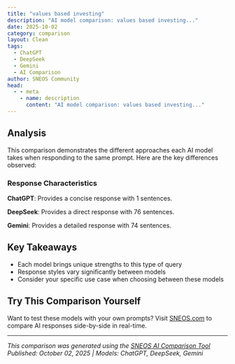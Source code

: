 ```yaml
---
title: "values based investing"
description: "AI model comparison: values based investing..."
date: 2025-10-02
category: comparison
layout: Clean
tags:
  - ChatGPT
  - DeepSeek
  - Gemini
  - AI Comparison
author: SNEOS Community
head:
  - - meta
    - name: description
      content: "AI model comparison: values based investing..."
---
```


<ChatComparison
  title="values based investing"
  prompt="values based investing"
  :responses='{"ChatGPT": "Values-based investing is an investment strategy that focuses on aligning an investor&#x27;s financial decisions with their personal values and ethical beliefs. This type of investing emphasizes not only financial returns but also social, environmental, and governance (ESG) criteria, as well as impact on communities and society at large. Here are some key concepts and aspects of values-based investing:\n\n### Key Concepts\n\n1. **Ethical Considerations**: Investors often avoid companies or sectors that conflict with their personal values, such as those involved in tobacco, firearms, fossil fuels, or human rights violations.\n\n2. **Socially Responsible Investing (SRI)**: This approach combines values-based investing with traditional financial analysis to seek investments that meet certain ethical guidelines.\n\n3. **Environmental, Social, and Governance (ESG) Criteria**: Investors analyze companies based on their practices in these areas, looking for those that are sustainable, socially responsible, and well-governed.\n\n4. **Impact Investing**: This subset of values-based investing aims to generate specific social or environmental benefits alongside financial returns. Investors actively seek to invest in ventures that address social challenges.\n\n5. **Thematic Investing**: This form of investing focuses on specific themes aligned with the investor&#x27;s values, such as clean energy, affordable housing, or diversity and inclusion.\n\n### Benefits\n\n- **Alignment with Personal Values**: Investors can support causes and principles they believe in.\n- **Potential for Impact**: Investments can contribute to positive change in society, the environment, and governance standards.\n- **Risk Management**: Companies with strong ESG practices may be less susceptible to certain risks, improving long-term investment stability.\n\n### Challenges\n\n- **Performance Concerns**: Some investors worry that values-based investing may lead to lower financial returns compared to traditional investing.\n- **Lack of Standardization**: Different organizations have varying criteria for what constitutes \"socially responsible\" or \"values-based\" investments, which can create confusion.\n- **Limited Choices**: Depending on the investor&#x27;s values, there might be fewer investment options available that meet their criteria.\n\n### Conclusion\n\nValues-based investing is growing in popularity as more investors seek to make a difference while achieving financial goals. With the increasing awareness of global social and environmental issues, many investment firms are adapting their strategies to include values-based principles, and investors are more equipped than ever to align their portfolios with their beliefs.", "DeepSeek": "Of course. Let\u0027s break down **Values-Based Investing**, a powerful approach that aligns your financial goals with your personal ethics and beliefs.\n\n### What is Values-Based Investing?\n\nAt its core, values-based investing is an investment strategy that intentionally selects investments based on an investor\u0027s personal values and ethical principles, alongside the goal of financial return.\n\nIt\u0027s an umbrella term that encompasses several related strategies:\n\n* **Socially Responsible Investing (SRI):** The traditional approach, often using **negative screening** to exclude companies or industries involved in activities the investor finds objectionable (e.g., tobacco, weapons, fossil fuels).\n* **ESG Investing (Environmental, Social, and Governance):** A more modern, data-driven framework that analyzes companies based on three key factors:\n * **E (Environmental):** Climate change, carbon emissions, pollution, water usage, biodiversity.\n * **S (Social):** Labor relations, employee diversity \u0026 inclusion, data privacy, human rights, community relations.\n * **G (Governance):** Board diversity, executive pay, shareholder rights, business ethics, transparency.\n* **Impact Investing:** The most proactive and targeted approach. The primary goal is to generate a measurable, positive social or environmental impact alongside a financial return. It often involves investing directly in projects or companies (e.g., renewable energy startups, affordable housing, microfinance).\n\n---\n\n### Why Do It? The Key Motivations\n\n1. **Alignment with Personal Values:** It allows your money to reflect your beliefs. You don\u0027t have to profit from industries you find harmful.\n2. **Potential for Strong Long-Term Performance:** There\u0027s a growing body of evidence suggesting that companies with strong ESG profiles may be better managed, less risky, and more resilient to long-term challenges like climate regulation or social unrest.\n3. **Influence Corporate Behavior:** By directing capital towards responsible companies, investors can incentivize better corporate practices. Shareholder advocacy (using your voice as a shareholder) is a key tool here.\n4. **Managing Risk:** ESG factors can reveal hidden risks that traditional financial analysis might miss (e.g., a company with poor data privacy practices is at risk of fines and reputational damage).\n\n---\n\n### How to Get Started: A Practical Framework\n\n#### 1. Define Your Values\nThis is the most personal and crucial step. Ask yourself: What matters most to me?\n* **Causes I Support:** Climate action, racial justice, animal welfare, clean water, education?\n* **Industries I Want to Avoid:** Fossil fuels, firearms, private prisons, tobacco, gambling?\n* **Practices I Value:** Gender diversity on boards, strong labor rights, sustainable sourcing?\n\n#### 2. Choose Your Strategy\nBased on your values, decide which approach fits best:\n* **To Avoid \u0022Bad\u0022 Companies:** Use **SRI/Screening**. Look for funds that explicitly exclude certain industries.\n* **To Find \u0022Better\u0022 Companies:** Use **ESG Integration**. Look for funds that use ESG scores to select best-in-class companies, even within challenging sectors.\n* **To Actively \u0022Do Good\u0022:** Use **Impact Investing**. Seek out specific funds or direct investments that have a stated, measurable impact goal.\n\n#### 3. Select Your Investments\n* **Mutual Funds and ETFs (Easiest Entry Point):** This is the most accessible way for most people. There are hundreds of values-based funds.\n * **Examples:** iShares ESG Aware MSCI USA ETF (ESGU), Vanguard ESG U.S. Stock ETF (ESGV), Parnassus Core Equity Fund (PRBLX).\n* **Robo-Advisors:** Many, like Betterment and Wealthfront, now offer dedicated ESG or SRI portfolios.\n* **Direct Stock Ownership:** You can research individual companies based on their sustainability reports and ESG ratings.\n* **Community Investments:** For direct impact, consider local community development financial institutions (CDFIs) or green bonds.\n\n#### 4. Engage in Shareholder Advocacy\nAs a shareholder, you can:\n* **Vote your proxy** on shareholder resolutions related to ESG issues.\n* **Support organizations** like As You Sow that file resolutions on behalf of investors.\n\n---\n\n### Common Challenges and Criticisms (and How to Navigate Them)\n\n1. **\u0022It\u0027s Just Virtue Signaling / Woke Capitalism.\u0022**\n * **Response:** While some funds may be superficial (\u0022greenwashing\u0022), the core of values-based investing is a disciplined, intentional strategy. The demand for rigorous, data-backed ESG analysis is pushing the entire industry toward greater transparency and accountability.\n\n2. **\u0022I Have to Sacrifice Returns.\u0022**\n * **Response:** This is a persistent myth. Numerous studies have shown that ESG funds can perform as well as, and sometimes better than, conventional funds over the long term. By avoiding companies with high ESG risks, you may actually be reducing portfolio risk.\n\n3. **\u0022The Definitions are Subjective and Fuzzy.\u0022**\n * **Response:** This is a valid challenge. What one fund considers \u0022socially responsible\u0022 might differ from another. **The solution is due diligence.** Don\u0027t just invest in a fund because it has \u0022ESG\u0022 or \u0022Sustainable\u0022 in its name. Read its prospectus to see its specific strategy, holdings, and exclusion criteria.\n\n4. **Greenwashing**\n * **Response:** This is when a company or fund overstates its environmental credentials. Combat this by looking for third-party verification and specific, measurable goals rather than vague claims.\n\n### Key Takeaway\n\n**Values-based investing is about using capital as a force for change while pursuing your financial future.** It has evolved from a simple \u0022do no harm\u0022 approach to a sophisticated, data-driven strategy that many believe is essential for understanding a company\u0027s long-term prospects in a complex world.\n\nYou don\u0027t have to be perfect. Start by aligning your investments with the one or two values that matter most to you, and build from there.", "Gemini": "Values-based investing (VBI) is an investment approach that prioritizes aligning your investments with your personal values, ethics, and beliefs, in addition to financial returns. It\u0027s a broad term encompassing several more specific investment strategies, all centered around making investment choices that reflect your convictions.\n\nHere\u0027s a breakdown of key aspects of values-based investing:\n\n**Core Principles:**\n\n* **Alignment with Values:** This is the fundamental principle. Investors actively seek out investments that support their values and avoid those that conflict with them. This could involve environmental sustainability, social justice, ethical governance, or any other area of importance.\n* **Beyond Financial Returns:** While financial returns are still important, they are not the sole driver of investment decisions. VBI recognizes that other considerations, like positive social or environmental impact, are equally valuable.\n* **Active Engagement:** VBI often involves more active participation in the investment process. This can include researching companies\u0027 practices, advocating for change as a shareholder, and supporting businesses that actively contribute to desired outcomes.\n* **Transparency and Accountability:** VBI emphasizes transparency in investment practices and accountability from companies and fund managers regarding their social and environmental performance.\n\n**Different Types of Values-Based Investing:**\n\nValues-based investing is an umbrella term, and several specific strategies fall under it:\n\n* **Socially Responsible Investing (SRI):** This is one of the most well-known forms of VBI. It involves screening out companies involved in activities considered harmful or unethical (e.g., tobacco, weapons, gambling, fossil fuels) and/or selecting companies with positive social and environmental practices. SRI often uses ESG (Environmental, Social, and Governance) factors as a key screening tool.\n* **Impact Investing:** Impact investing goes beyond simply avoiding harm. It aims to generate measurable, positive social and environmental impact alongside financial returns. This typically involves investing in companies, organizations, and funds that are directly addressing social or environmental problems. Examples include investments in renewable energy projects, affordable housing initiatives, or microfinance institutions.\n* **Environmental, Social, and Governance (ESG) Investing:** ESG investing considers a company\u0027s performance on environmental, social, and governance factors to assess its sustainability and ethical behavior. It\u0027s often used in SRI, but also increasingly integrated into mainstream investment analysis as a way to identify potential risks and opportunities.\n * **Environmental (E):** Considers a company\u0027s impact on the environment, including its carbon footprint, resource use, waste management, and pollution control.\n * **Social (S):** Examines a company\u0027s relationship with its employees, customers, suppliers, and the communities in which it operates. This includes factors like labor practices, diversity and inclusion, human rights, and product safety.\n * **Governance (G):** Focuses on a company\u0027s leadership, corporate governance structure, ethics, and accountability. This includes factors like board independence, executive compensation, transparency, and anti-corruption measures.\n* **Faith-Based Investing:** This involves aligning investments with the values and principles of a specific religion or faith tradition. For example, some Islamic funds avoid investments in companies that produce alcohol or engage in gambling, while some Christian funds may avoid companies involved in abortion or pornography.\n* **Community Investing:** This type of investment directs capital to underserved communities to promote economic development and social equity. It often involves investing in community development financial institutions (CDFIs), which provide loans and other financial services to low-income individuals and small businesses.\n* **Sustainable Investing:** Focuses on companies and industries that are working toward long-term sustainability, considering environmental, social, and economic factors.\n* **Thematic Investing:** Investing in specific themes related to your values, such as clean energy, water conservation, or education.\n\n**Benefits of Values-Based Investing:**\n\n* **Alignment with Personal Values:** The most significant benefit is the peace of mind that comes from knowing your investments are supporting causes you believe in.\n* **Potential for Positive Impact:** VBI can contribute to a more sustainable and equitable world by directing capital to companies and projects that are making a positive difference.\n* **Risk Management:** ESG factors can help identify potential risks that may not be captured by traditional financial analysis, such as environmental liabilities or reputational damage from poor labor practices.\n* **Competitive Financial Returns:** Studies have increasingly shown that VBI can deliver competitive financial returns, and in some cases, even outperform traditional investments. This is due to factors like improved risk management, increased efficiency, and greater innovation among companies with strong ESG practices.\n* **Employee Engagement and Retention:** Companies that prioritize ESG factors often have higher employee engagement and retention rates.\n* **Attracting Customers:** Consumers are increasingly demanding products and services from companies with strong social and environmental responsibility.\n\n**Challenges of Values-Based Investing:**\n\n* **Defining and Measuring Values:** Values are subjective and can be difficult to define and measure consistently. What one person considers ethical, another may not.\n* **Greenwashing:** Some companies may exaggerate their environmental or social performance to attract investors. It\u0027s important to do thorough research to verify companies\u0027 claims.\n* **Limited Investment Options:** Depending on your specific values, your investment universe may be smaller than that of a traditional investor. This can potentially limit diversification and impact returns.\n* **Higher Costs:** Some values-based investment funds may have higher expense ratios than traditional funds.\n* **Data Availability and Quality:** ESG data is not always readily available or standardized, making it challenging to compare companies and funds.\n* **Performance Measurement:** Measuring the social and environmental impact of investments can be difficult and complex.\n\n**How to Get Started with Values-Based Investing:**\n\n1. **Identify Your Values:** Reflect on what is most important to you. What social and environmental issues do you care about? What industries or activities do you want to avoid?\n2. **Research Investment Options:** Explore different values-based investment funds, companies, and strategies that align with your values.\n3. **Consider Your Financial Goals:** Determine your investment objectives, risk tolerance, and time horizon.\n4. **Do Your Due Diligence:** Thoroughly research companies and funds before investing. Look for transparency in their practices and accountability for their social and environmental performance.\n5. **Consult with a Financial Advisor:** A financial advisor who specializes in values-based investing can help you develop a portfolio that aligns with your values and financial goals.\n6. **Start Small and Diversify:** Begin with a small portion of your portfolio and gradually increase your allocation to values-based investments over time. Diversify your investments across different sectors, asset classes, and geographic regions.\n7. **Monitor and Re-evaluate:** Regularly monitor your investments and re-evaluate your portfolio to ensure it continues to align with your values and financial goals.\n\n**Where to Find Values-Based Investment Options:**\n\n* **ESG Ratings Providers:** Companies like MSCI, Sustainalytics, and Refinitiv provide ESG ratings that can help you assess companies\u0027 environmental, social, and governance performance.\n* **Online Brokers:** Many online brokers now offer tools and resources for screening investments based on ESG factors.\n* **Mutual Funds and ETFs:** Look for mutual funds and exchange-traded funds (ETFs) that focus on socially responsible investing, impact investing, or ESG integration.\n* **Financial Advisors:** Seek out financial advisors who specialize in values-based investing and can help you develop a personalized investment strategy.\n* **Impact Investing Platforms:** Platforms like ImpactAssets and Toniic provide access to impact investing opportunities.\n* **Community Development Financial Institutions (CDFIs):** Invest in CDFIs to support economic development in underserved communities.\n\n**In summary, values-based investing is a powerful approach that allows you to align your investments with your personal values and contribute to a more sustainable and equitable world. While it requires more research and consideration than traditional investing, the potential benefits \u2013 both financial and social \u2013 can be significant.**\n"}' 
  published-date="10:27"
/>

## Analysis

This comparison demonstrates the different approaches each AI model takes when responding to the same prompt. Here are the key differences observed:

### Response Characteristics

**ChatGPT**: Provides a concise response with 1 sentences. 

**DeepSeek**: Provides a direct response with 76 sentences. 

**Gemini**: Provides a detailed response with 74 sentences. 

## Key Takeaways

- Each model brings unique strengths to this type of query
- Response styles vary significantly between models
- Consider your specific use case when choosing between these models

## Try This Comparison Yourself

Want to test these models with your own prompts? Visit [SNEOS.com](https://sneos.com) to compare AI responses side-by-side in real-time.

---

*This comparison was generated using the [SNEOS AI Comparison Tool](https://sneos.com)*
*Published: October 02, 2025 | Models: ChatGPT, DeepSeek, Gemini*

